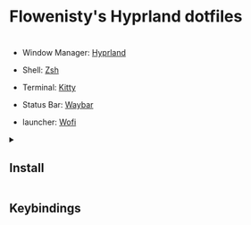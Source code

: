 <div>
    <H1>Flowenisty's Hyprland dotfiles <H1> 
</div>

- Window Manager: [Hyprland](https://github.com/hyprwm/Hyprland)

- Shell: [Zsh](https://www.zsh.org/)

- Terminal: [Kitty](https://sw.kovidgoyal.net/kitty/)

- Status Bar: [Waybar](https://github.com/Alexays/Waybar)

- launcher: [Wofi](https://man.archlinux.org/man/wofi.1)

<details> <summary><h2>Install</h2></summary>

```Shell
prau -S kitty hyprland waybar dust nwg-bar nwg-look swaylock-effects catppuccin-gtk-theme-macchiato \
  tela-icon-theme-bin cava neofetch qt5ct nwg-look swww wofi swayidle grim slurp qt5-wayland qt6-wayland \
  polkit-kde-agent xdg-desktop-portal cliphist udiskie

```
### App
```Shell
paru -S librewolf-bin brave-bin thunar waydroid vlc koodo-reader-bin kdeconnect linux-wifi-hotspot \
  obs-studio motrix-bin rustdesk-bin
```

</details>

## Keybindings
